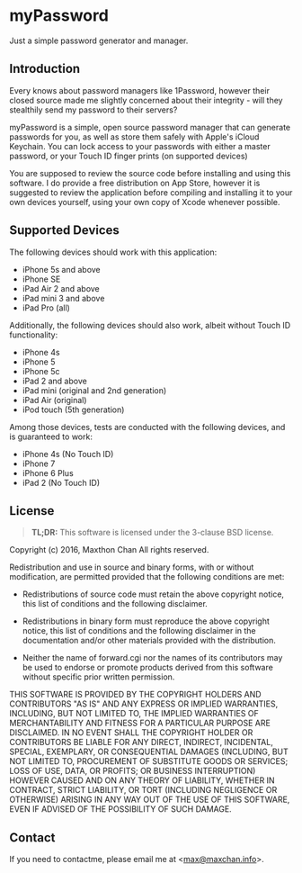 # myPassword

Just a simple password generator and manager.

## Introduction

Every knows about password managers like 1Password, however their closed source
made me slightly concerned about their integrity - will they stealthily send my
password to their servers?

myPassword is a simple, open source password manager that can generate passwords
for you, as well as store them safely with Apple's iCloud Keychain. You can lock
access to your passwords with either a master password, or your Touch ID finger
prints (on supported devices)

You are supposed to review the source code before installing and using this
software. I do provide a free distribution on App Store, however it is suggested
to review the application before compiling and installing it to your own devices
yourself, using your own copy of Xcode whenever possible.

## Supported Devices

The following devices should work with this application:

*   iPhone 5s and above
*   iPhone SE
*   iPad Air 2 and above
*   iPad mini 3 and above
*   iPad Pro (all)

Additionally, the following devices should also work, albeit without Touch ID
functionality:

*   iPhone 4s
*   iPhone 5
*   iPhone 5c
*   iPad 2 and above
*   iPad mini (original and 2nd generation)
*   iPad Air (original)
*   iPod touch (5th generation)

Among those devices, tests are conducted with the following devices, and is
guaranteed to work:

*   iPhone 4s (No Touch ID)
*   iPhone 7
*   iPhone 6 Plus
*   iPad 2 (No Touch ID)

## License

> **TL;DR:** This software is licensed under the 3-clause BSD license.

Copyright (c) 2016, Maxthon Chan
All rights reserved.

Redistribution and use in source and binary forms, with or without
modification, are permitted provided that the following conditions are met:

*   Redistributions of source code must retain the above copyright notice, this
    list of conditions and the following disclaimer.

*   Redistributions in binary form must reproduce the above copyright notice,
    this list of conditions and the following disclaimer in the documentation
    and/or other materials provided with the distribution.

*   Neither the name of forward.cgi nor the names of its
    contributors may be used to endorse or promote products derived from
    this software without specific prior written permission.

THIS SOFTWARE IS PROVIDED BY THE COPYRIGHT HOLDERS AND CONTRIBUTORS "AS IS"
AND ANY EXPRESS OR IMPLIED WARRANTIES, INCLUDING, BUT NOT LIMITED TO, THE
IMPLIED WARRANTIES OF MERCHANTABILITY AND FITNESS FOR A PARTICULAR PURPOSE ARE
DISCLAIMED. IN NO EVENT SHALL THE COPYRIGHT HOLDER OR CONTRIBUTORS BE LIABLE
FOR ANY DIRECT, INDIRECT, INCIDENTAL, SPECIAL, EXEMPLARY, OR CONSEQUENTIAL
DAMAGES (INCLUDING, BUT NOT LIMITED TO, PROCUREMENT OF SUBSTITUTE GOODS OR
SERVICES; LOSS OF USE, DATA, OR PROFITS; OR BUSINESS INTERRUPTION) HOWEVER
CAUSED AND ON ANY THEORY OF LIABILITY, WHETHER IN CONTRACT, STRICT LIABILITY,
OR TORT (INCLUDING NEGLIGENCE OR OTHERWISE) ARISING IN ANY WAY OUT OF THE USE
OF THIS SOFTWARE, EVEN IF ADVISED OF THE POSSIBILITY OF SUCH DAMAGE.

## Contact

If you need to contactme, please email me at &lt;<max@maxchan.info>&gt;.
